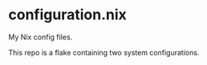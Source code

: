 # configuration.nix

My Nix config files.

This repo is a flake containing two system configurations.
